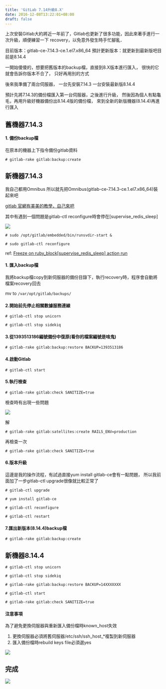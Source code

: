 ```yaml
---
title: 'GitLab 7.14升級8.X'
date: 2016-12-08T13:22:01+08:00
draft: false
---
```

上次安裝Gitlab大約將近一年前了，Gitlab也更新了很多功能，因此來著手進行一次升級，順便練習一下
recovery，以免意外發生時手忙腳亂．

目前版本：gitlab-ce-7.14.3-ce.1.el7.x86_64
預計更新版本：就更新到最新版吧目前是8.14.4

一開始傻傻的，想要把舊版本的backup檔，直接到8.X版本進行匯入，
很快的它就會告訴你版本不合了，
只好再用別的方式

後來我準備了兩台伺服器，
一台先安裝7.14.3
一台安裝最新版8.14.4

預計先將7.14.3的備份檔匯入第一台伺服器，之後進行升級，
然後因為個人有點龜毛，再用升級好機器備份出8.14.4版的備份檔，
來到全新的新版機器(8.14.4)再進行匯入

## 舊機器7.14.3

#### 1. 備份backup檔

在原本的機器上下指令備份gitlab資料

`# gitlab-rake gitlab:backup:create`

## 新機器7.14.3

我自己都用Omnibus
所以就先把Omnibus(gitlab-ce-7.14.3-ce.1.el7.x86_64)裝起來吧

[gitlab 官網有美美的教學，自己來吧](https://about.gitlab.com/downloads/#centos7)

其中有遇到一個問題是gitlab-ctl reconfigure時會停在[supervise_redis_sleep]

<img desc="" src="//imagehosting.rickyfun.net/201609/M12-A01-02.jpg">

`# sudo /opt/gitlab/embedded/bin/runsvdir-start &`

`# sudo gitlab-ctl reconfigure`

ref: [Freeze on ruby_block[supervise_redis_sleep] action run](https://gitlab.com/gitlab-org/omnibus-gitlab/issues/430)


#### 1. 匯入backup檔

我將backup檔copy到新伺服器的備份目錄下，執行recovery時，程序會自動將檔案recovery回去

mv to `/var/opt/gitlab/backups/`

#### 2.開始前先停止相關數據服務連線

`# gitlab-ctl stop unicorn`

`# gitlab-ctl stop sidekiq`

#### 3.從1393513186編號備份中復原(看你的檔案編號是啥鬼)

`# gitlab-rake gitlab:backup:restore BACKUP=1393513186`

#### 4.啟動Gitlab

`# gitlab-ctl start`

#### 5.執行檢查

`# gitlab-rake gitlab:check SANITIZE=true`

檢查時有出現一些問題

<img desc="" src="//imagehosting.rickyfun.net/201609/M12-A01-01.jpg">

解

`# gitlab-rake gitlab:satellites:create RAILS_ENV=production`

再檢查一次

`# gitlab-rake gitlab:check SANITIZE=true`

#### 6.版本升級

這邊是我的操作流程，有試過直接yum install gitlab-ce會有一點問題，
所以我前面加了一步gitlab-ctl upgrade很像就比較正常了

`# gitlab-ctl upgrade`

`# yum install gitlab-ce`

`# gitlab-ctl reconfigure`

`# gitlab-ctl restart`

#### 7.匯出新版本(8.14.4)backup檔

`# gitlab-rake gitlab:backup:create`

## 新機器8.14.4

`# gitlab-ctl stop unicorn`

`# gitlab-ctl stop sidekiq`

`# gitlab-rake gitlab:backup:restore BACKUP=14XXXXXXX`

`# gitlab-ctl start`

`# gitlab-rake gitlab:check SANITIZE=true`

#### 注意事項

為了避免更換伺服器與重新匯入備份檔時known_host失效

1. 更換伺服器必須將舊伺服器/etc/ssh/ssh_host_*複製到新伺服器
2. 匯入備份檔時rebuild keys file必須選yes

<img desc="" src="//imagehosting.rickyfun.net/201609/M12-A01-03.jpg">

## 完成

<img desc="" src="//imagehosting.rickyfun.net/201609/M12-A01-04.jpg">
